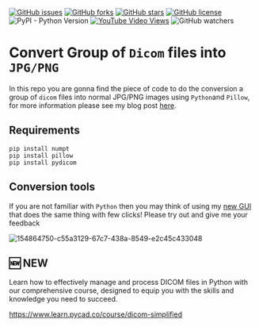 [![GitHub issues](https://img.shields.io/github/issues/amine0110/convert-a-group-of-dicom-images-into-jpg-images)](https://github.com/amine0110/convert-a-group-of-dicom-images-into-jpg-images/issues) [![GitHub forks](https://img.shields.io/github/forks/amine0110/convert-a-group-of-dicom-images-into-jpg-images)](https://github.com/amine0110/convert-a-group-of-dicom-images-into-jpg-images/network) [![GitHub stars](https://img.shields.io/github/stars/amine0110/convert-a-group-of-dicom-images-into-jpg-images)](https://github.com/amine0110/convert-a-group-of-dicom-images-into-jpg-images/stargazers) [![GitHub license](https://img.shields.io/github/license/amine0110/convert-a-group-of-dicom-images-into-jpg-images)](https://github.com/amine0110/convert-a-group-of-dicom-images-into-jpg-images) ![PyPI - Python Version](https://img.shields.io/pypi/pyversions/pydicom) [![YouTube Video Views](https://img.shields.io/youtube/views/PKlam1LCBnU?style=social)](https://youtu.be/PKlam1LCBnU) ![GitHub watchers](https://img.shields.io/github/watchers/amine0110/convert-a-group-of-dicom-images-into-jpg-images?style=social)
# Convert Group of `Dicom` files into `JPG/PNG`

In this repo you are gonna find the piece of code to do the conversion a group of  `dicom` files into normal JPG/PNG images using `Python`and `Pillow`, for more information please see my blog post [here](https://pycad.co/how-to-convert-a-dicom-image-into-jpg-or-png/).

## Requirements

```
pip install numpt
pip install pillow
pip install pydicom
```

## Conversion tools

If you are not familiar with `Python` then you may think of using my [new GUI](https://pycad.co/convert-jpg-or-png-images-into-dicom/) that does the same thing with few clicks! Please try out and give me your feedback


![154864750-c55a3129-67c7-438a-8549-e2c45c433048](https://user-images.githubusercontent.com/37108394/156255711-be9b7e38-6d6d-4b72-85fc-856334f15503.png)

## 🆕 NEW

Learn how to effectively manage and process DICOM files in Python with our comprehensive course, designed to equip you with the skills and knowledge you need to succeed.

https://www.learn.pycad.co/course/dicom-simplified
